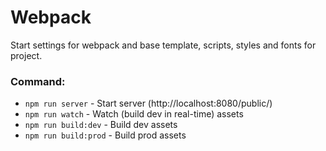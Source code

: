 # Webpack
Start settings for webpack and base template, scripts, styles and fonts for project.

### Command:
* `npm run server` - Start server (http://localhost:8080/public/)
* `npm run watch` - Watch (build dev in real-time) assets
* `npm run build:dev` - Build dev assets
* `npm run build:prod` - Build prod assets